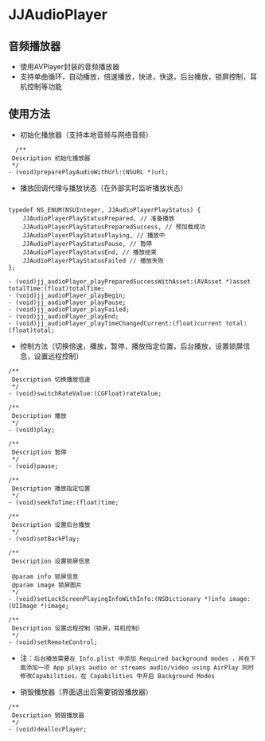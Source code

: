 # JJAudioPlayer

## 音频播放器

* 使用AVPlayer封装的音频播放器
* 支持单曲循环，自动播放，倍速播放，快进，快退，后台播放，锁屏控制，耳机控制等功能

## 使用方法

* 初始化播放器（支持本地音频与网络音频）

```objc
  /**
 Description 初始化播放器
 */
- (void)preparePlayAudioWithUrl:(NSURL *)url;
```	

* 播放回调代理与播放状态（在外部实时监听播放状态）


```objc

typedef NS_ENUM(NSUInteger, JJAudioPlayerPlayStatus) {
    JJAudioPlayerPlayStatusPrepared, // 准备播放
    JJAudioPlayerPlayStatusPreparedSuccess, // 预加载成功
    JJAudioPlayerPlayStatusPlaying, // 播放中
    JJAudioPlayerPlayStatusPause, // 暂停
    JJAudioPlayerPlayStatusEnd, // 播放结束
    JJAudioPlayerPlayStatusFailed // 播放失败
};

- (void)jj_audioPlayer_playPreparedSuccessWithAsset:(AVAsset *)asset totalTime:(float)totalTime;
- (void)jj_audioPlayer_playBegin;
- (void)jj_audioPlayer_playPause;
- (void)jj_audioPlayer_playFailed;
- (void)jj_audioPlayer_playEnd;
- (void)jj_audioPlayer_playTimeChangedCurrent:(float)current total:(float)total;

```	

* 控制方法（切换倍速，播放，暂停，播放指定位置，后台播放，设置锁屏信息，设置远程控制）


```objc
/**
 Description 切换播放倍速
 */
- (void)switchRateValue:(CGFloat)rateValue;

/**
 Description 播放
 */
- (void)play;

/**
 Description 暂停
 */
- (void)pause;

/**
 Description 播放指定位置
 */
- (void)seekToTime:(float)time;

/**
 Description 设置后台播放
 */
- (void)setBackPlay;

/**
 Description 设置锁屏信息
 
 @param info 锁屏信息
 @param image 锁屏图片
 */
- (void)setLockScreenPlayingInfoWithInfo:(NSDictionary *)info image:(UIImage *)image;

/**
 Description 设置远程控制（锁屏，耳机控制）
 */
- (void)setRemoteControl;
```	

* 注：`后台播放需要在 Info.plist 中添加 Required background modes ，并在下面添加一项 App plays audio or streams audio/video using AirPlay 同时修改Capabilities，在 Capabilities 中开启 Background Modes`

* 销毁播放器（界面退出后需要销毁播放器）

```objc
/**
 Description 销毁播放器
 */
- (void)deallocPlayer;
```	

